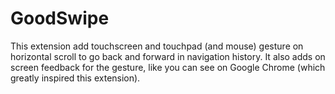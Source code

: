 # GoodSwipe
This extension add touchscreen and touchpad (and mouse) gesture on horizontal scroll to go back and forward in navigation history. It also adds on screen feedback for the gesture, like you can see on Google Chrome (which greatly inspired this extension).
